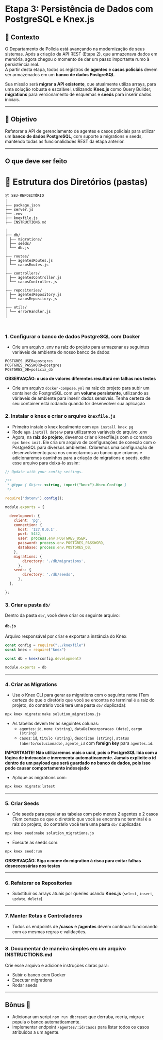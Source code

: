 
# Etapa 3: Persistência de Dados com PostgreSQL e Knex.js 

## 🧩 Contexto

O Departamento de Polícia está avançando na modernização de seus sistemas. Após a criação da API REST (Etapa 2), que armazenava dados em memória, agora chegou o momento de dar um passo importante rumo à persistência real.  
A partir desta etapa, todos os registros de **agentes** e **casos policiais** devem ser armazenados em um **banco de dados PostgreSQL**.

Sua missão será **migrar a API existente**, que atualmente utiliza arrays, para uma solução robusta e escalável, utilizando **Knex.js** como Query Builder, **migrations** para versionamento de esquemas e **seeds** para inserir dados iniciais.

---

## 🎯 Objetivo

Refatorar a API de gerenciamento de agentes e casos policiais para utilizar um **banco de dados PostgreSQL**, com suporte a migrations e seeds, mantendo todas as funcionalidades REST da etapa anterior.

---

## **O que deve ser feito**
# 📁  Estrutura dos Diretórios (pastas) 
```
📦 SEU-REPOSITÓRIO
│
├── package.json
├── server.js
├── .env
├── knexfile.js
├── INSTRUCTIONS.md

│
├── db/
│ ├── migrations/
│ ├── seeds/
│ └── db.js
│
├── routes/
│ ├── agentesRoutes.js
│ └── casosRoutes.js
│
├── controllers/
│ ├── agentesController.js
│ └── casosController.js
│
├── repositories/
│ ├── agentesRepository.js
│ └── casosRepository.js
│
├── utils/
│ └── errorHandler.js
│

  
```

### 1. Configurar o banco de dados PostgreSQL com Docker
- Crie um arquivo .env na raíz do projeto para armazenar as seguintes variáveis de ambiente do nosso banco de dados:

```
POSTGRES_USER=postgres
POSTGRES_PASSWORD=postgres
POSTGRES_DB=policia_db
```
**OBSERVAÇÃO: o uso de valores diferentes resultará em falhas nos testes**

- Crie um arquivo `docker-compose.yml` na raiz do projeto para subir um container do PostgreSQL com um **volume persistente**, utilizando as váriaveis de ambiente para inserir dados sensíveis. Tenha certeza de seu container está rodando quando for desenvolver sua aplicação
  
### 2. Instalar o knex e criar o arquivo **`knexfile.js`**
- Primeiro instale o knex localmente com `npm install knex pg`
- Rode `npm install dotenv` para utilizarmos variáveis do arquivo .env
- Agora, na **raiz do projeto**, devemos criar o knexfile.js com o comando `npx knex init`. Ele cria um arquivo de configurações de conexão com o PostgreSQL para diversos ambientes. Criaremos uma configuração de desenvolvimento para nos conectarmos ao banco que criamos e adicionaremos caminhos para a criação de migrations e seeds, edite esse arquivo para deixá-lo assim:

```js
// Update with your config settings.

/**
 * @type { Object.<string, import("knex").Knex.Config> }
 */

require('dotenv').config();

module.exports = {

  development: {
    client: 'pg',
    connection: {
      host: '127.0.0.1',
      port: 5432,
      user: process.env.POSTGRES_USER,
      password: process.env.POSTGRES_PASSWORD,
      database: process.env.POSTGRES_DB,
    },
    migrations: {
        directory: './db/migrations',
      },
    seeds: {
        directory: './db/seeds',
      },
  },

};

```

### 3. Criar a pasta `db/`
Dentro da pasta `db/`, você deve criar os seguinte arquivo:

#### **`db.js`**
Arquivo responsável por criar e exportar a instância do Knex:

```js
const config = require("../knexfile")
const knex = require("knex")

const db = knex(config.development)

module.exports = db
```

---

### 4. Criar as Migrations
- Use o Knex CLI para gerar as migrations com o seguinte nome (Tem certeza de que o diretório que você se encontra no terminal é a raiz do projeto, do contrário você terá uma pasta `db/` duplicada):

```bash
npx knex migrate:make solution_migrations.js

```

- As tabelas devem ter as seguintes colunas:
  - `agentes`: `id`, `nome (string)`, `dataDeIncorporacao (date)`, `cargo (string)`
  - `casos`: `id`, `titulo (string)`, `descricao (string)`, `status (aberto/solucionado)`, `agente_id` com **foreign key** para `agentes.id`.

**IMPORTANTE! Não utilizaremos mais o uuid, pois o PostgreSQL lida com a lógica de indexação e incrementa automaticamente. Jamais explicite o id dentro de um payload que será guardado no banco de dados, pois isso pode causar comportamento indesejado**
- Aplique as migrations com:
```bash
npx knex migrate:latest
```
---

### 5. Criar Seeds
- Crie seeds para popular as tabelas com pelo menos 2 agentes e 2 casos (Tem certeza de que o diretório que você se encontra no terminal é a raiz do projeto, do contrário você terá uma pasta `db/` duplicada):

```bash
npx knex seed:make solution_migrations.js

```
- Execute as seeds com:
```bash
npx knex seed:run
```

**OBSERVAÇÃO: Siga o nome do migration à risca para evitar falhas desnecessárias nos testes**

---

### 6. Refatorar os Repositories
- Substituir os arrays atuais por queries usando **Knex.js** (`select`, `insert`, `update`, `delete`).

---

### 7. Manter Rotas e Controladores
- Todos os endpoints de **/casos** e **/agentes** devem continuar funcionando com as mesmas regras e validações.

---

### 8. Documentar de maneira simples em um arquivo INSTRUCTIONS.md
Crie esse arquivo e adicione instruções claras para:
- Subir o banco com Docker
- Executar migrations
- Rodar seeds


---

## **Bônus 🌟**
- Adicionar um script `npm run db:reset` que derruba, recria, migra e popula o banco automaticamente.
- Implementar endpoint `/agentes/:id/casos` para listar todos os casos atribuídos a um agente.
